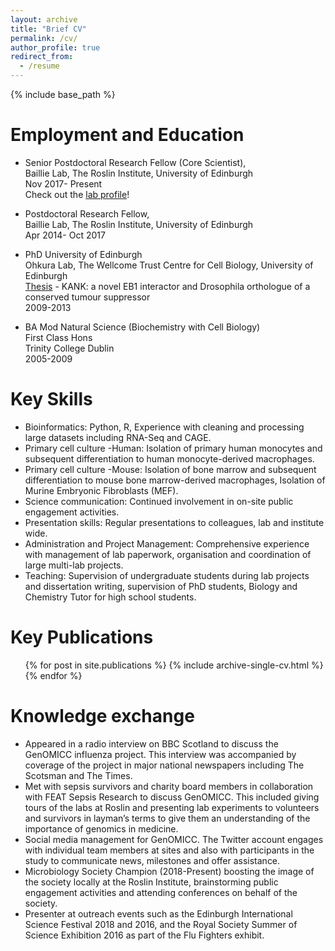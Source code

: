 ```yaml
---
layout: archive
title: "Brief CV"
permalink: /cv/
author_profile: true
redirect_from:
  - /resume
---
```


{% include base_path %}

Employment and Education
======

* Senior Postdoctoral Research Fellow (Core Scientist),  
  Baillie Lab, The Roslin Institute, University of Edinburgh  
  Nov 2017- Present  
  Check out the [lab profile](https://baillielab.net/people/)!

* Postdoctoral Research Fellow,  
  Baillie Lab, The Roslin Institute, University of Edinburgh  
  Apr 2014- Oct 2017

* PhD University of Edinburgh    
  Ohkura Lab, The Wellcome Trust Centre for Cell Biology, University of Edinburgh  
  [Thesis](https://era.ed.ac.uk/handle/1842/8989?show=full) - KANK: a novel EB1 interactor and Drosophila orthologue of a conserved tumour suppressor   
  2009-2013

* BA Mod Natural Science (Biochemistry with Cell Biology)  
  First Class Hons  
  Trinity College Dublin         
  2005-2009

  
Key Skills
======
* Bioinformatics: Python, R, Experience with cleaning and processing large datasets including RNA-Seq and CAGE.
* Primary cell culture -Human: Isolation of primary human monocytes and subsequent differentiation to human monocyte-derived macrophages.
* Primary cell culture -Mouse: Isolation of bone marrow and subsequent differentiation to mouse bone marrow-derived macrophages, Isolation of Murine Embryonic Fibroblasts (MEF).
* Science communication: Continued involvement in on-site public engagement activities.
* Presentation skills: Regular presentations to colleagues, lab and institute wide. 
* Administration and Project Management: Comprehensive experience with management of lab paperwork, organisation and coordination of large multi-lab projects.
* Teaching: Supervision of undergraduate students during lab projects and dissertation writing, supervision of PhD students, Biology and Chemistry Tutor for high school students.

Key Publications
======
  <ul>{% for post in site.publications %}
    {% include archive-single-cv.html %}
  {% endfor %}</ul>
  
  
Knowledge exchange
======
* Appeared in a radio interview on BBC Scotland to discuss the GenOMICC influenza project. This interview was accompanied by coverage of the project in major national newspapers including The Scotsman and The Times.
* Met with sepsis survivors and charity board members in collaboration with FEAT Sepsis Research to discuss GenOMICC. This included giving tours of the labs at Roslin and presenting lab experiments to volunteers and survivors in layman’s terms to give them an understanding of the importance of genomics in medicine.
* Social media management for GenOMICC. The Twitter account engages with individual team members at sites and also with participants in the study to communicate news, milestones and offer assistance. 
* Microbiology Society Champion (2018-Present) boosting the image of the society locally at the Roslin Institute, brainstorming public engagement activities and attending conferences on behalf of the society.
* Presenter at outreach events such as the Edinburgh International Science Festival 2018 and 2016, and the Royal Society Summer of Science Exhibition 2016 as part of the Flu Fighters exhibit. 

